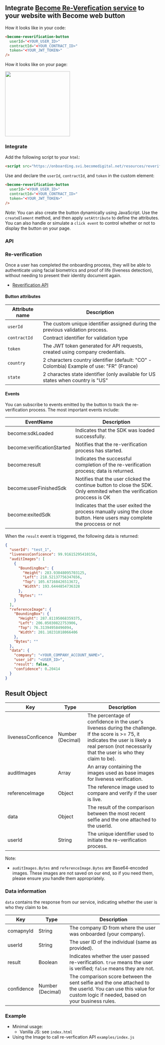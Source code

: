 ## Integrate [Become Re-Verefication service](https://becomedigital.net/) to your website with Become web button

How it looks like in your code:

```html
<become-reverification-button
  userId="<YOUR_USER_ID>"
  contractId="<YOUR_CONTRACT_ID>"
  token="<YOUR_JWT_TOKEN>"
/>
```

How it looks like on your page:

<img src="https://gist.githubusercontent.com/Tyg0th/15c5131ef7d2b24b9effa97eb45dedce/raw/07a5e1f3e428bd1d32bfe2940591872e1ae1ec2d/become-button-example.jpg" width="211" />

### Integrate

Add the following script to your `html`:

```html
<script src="https://onboarding.svi.becomedigital.net/resources/reverification-button.js"></script>
```

Use and declare the `userId`, `contractId`, and `token` in the custom element:

```html
<become-reverification-button
  userId="<YOUR_USER_ID>"
  contractId="<YOUR_CONTRACT_ID>"
  token="<YOUR_JWT_TOKEN>"
/>
```
*Note*: You can also create the button dynamically using JavaScript. Use the `createElement` method, and then apply `setAttribute` to define the attributes. You can also handle or simulate a `click event` to control whether or not to display the button on your page.

### API

### Re-verification

Once a user has completed the onboarding process, they will be able to authenticate using facial biometrics and proof of life (liveness detection), without needing to present their identity document again.

- [Reverification API](https://documenter.getpostman.com/view/2293906/T1DtdvBk?version=latest#06c03291-3e2f-4f66-bf6d-a7bf179d17df)

#### Button attributes

| Attribute name | Description                                                                              |
| -------------- | ---------------------------------------------------------------------------------------- |
| `userId`       | The custom unique identifier assigned during the previous validation process.                      |
| `contractId`   | Contract identifier for validation type                                                  |
| `token`        | The JWT token generated for API requests, created using company credentials. |
| `country`      | 2 characters country identifier (default: "CO" - Colombia) Example of use: "FR" (France) |
| `state`        | 2 charactes state identifier (only available for US states when country is "US"          |

#### Events

You can subscribe to events emitted by the button to track the re-verification process. The most important events include:

| EventName                  | Description                                                           |
| -------------------------- | --------------------------------------------------------------------- |
| become:sdkLoaded           | Indicates that the SDK was loaded successfully.                       |
| become:verificationStarted | Notifies that the re-verification process has started.                                |
| become:result              | Indicates the successful completion of the re-verification process; data is returned. |
| become:userFinishedSdk     | Notifies that the user clicked the continue button to close the SDK. Only emmited when the verification proccess is OK                  |
| become:exitedSdk           | Indicates that the user exited the process manually using the close button. Here users may complete the proccess or not              |

When the `result` event is triggered, the following data is returned:

```json
{
  "userId": "test_1",
  "livenessConficence": 99.91615295410156,
  "auditImages": [
    {
      "BoundingBox": {
        "Height": 283.93048095703125,
        "Left": 218.52137756347656,
        "Top": 105.67168426513672,
        "Width": 193.6444854736328
      },
      "Bytes": ""
    }
  ],
  "referenceImage": {
    "BoundingBox": {
      "Height": 287.81195068359375,
      "Left": 206.05030822753906,
      "Top": 76.31394958496094,
      "Width": 201.10231018066406
    },
    "Bytes": ""
  },
  "data": {
    "company": "<YOUR_COMPANY_ACCOUNT_NAME>",
    "user_id": "<USER_ID>",
    "result": false,
    "confidence": 0.20414
  }
}
```

## Result Object

| Key        | Type             | Description                                                                                                                         |
| ---------- | ---------------- | ----------------------------------------------------------------------------------------------------------------------------------- |
| livenessConficence | Number (Decimal) | The percentage of confidence in the user's liveness during the challenge. If the score is >= 75, it indicates the user is likely a real person (not necessarily that the user is who they claim to be). |
| auditImages | Array | An array containing the images used as base images for liveness verification. |
| referenceImage | Object | The reference image used to compare and verify if the user is live. |
| data | Object | The result of the comparison between the most recent selfie and the one attached to the userId. |
| userId | String | The unique identifier used to initiate the re-verification process. |

Note:

- `auditImages.Bytes` and `referenceImage.Bytes` are Base64-encoded images. These images are not saved on our end, so if you need them, please ensure you handle them appropriately.

### Data information
`data` contains the response from our service, indicating whether the user is who they claim to be.

| Key        | Type             | Description                                                                                                                         |
| ---------- | ---------------- | ----------------------------------------------------------------------------------------------------------------------------------- |
| comapnyId | String | The company ID from where the user was  onboarded (your company). |
| userId | String | The user ID of the individual (same as provided). |
| result | Boolean | Indicates whether the user passed re-verification. `true` means the user is verified; `false` means they are not. |
| confidence | Number (Decimal) | The comparison score between the sent selfie and the one attached to the userId. You can use this value for custom logic if needed, based on your business rules. |


### Example

- Minimal usage:
  - Vanilla JS: see `index.html`
- Using the Image to call re-verfication API `examples/index.js`
